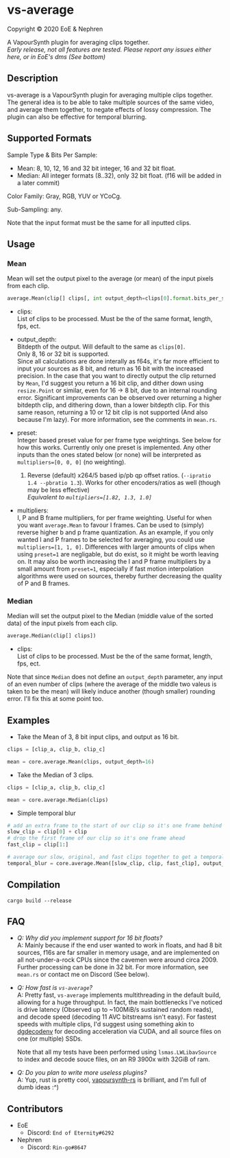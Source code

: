 # vs-average

Copyright © 2020 EoE & Nephren

A VapourSynth plugin for averaging clips together.<br />
_Early release, not all features are tested. Please report any issues either here, or in EoE's dms (See bottom)_

## Description

vs-average is a VapourSynth plugin for averaging multiple clips together. The general idea is to be able to take multiple sources of the same video, and average them together, to negate effects of lossy compression. The plugin can also be effective for temporal blurring.

## Supported Formats

Sample Type & Bits Per Sample: 
 - Mean: 8, 10, 12, 16 and 32 bit integer, 16 and 32 bit float.
 - Median: All integer formats (8..32), only 32 bit float. (f16 will be added in a later commit)

Color Family: Gray, RGB, YUV or YCoCg.

Sub-Sampling: any.

Note that the input format must be the same for all inputted clips.

## Usage

### Mean

Mean will set the output pixel to the average (or mean) of the input pixels from each clip.

```python
average.Mean(clip[] clips[, int output_depth=clips[0].format.bits_per_sample], int preset, float[] multipliers)
```

- clips:<br />
    List of clips to be processed. Must be the of the same format, length, fps, ect.

- output_depth:<br />
    Bitdepth of the output. Will default to the same as `clips[0]`.<br />
    Only 8, 16 or 32 bit is supported.<br />
    Since all calculations are done interally as f64s, it's far more efficient to input your sources as 8 bit, and return as 16 bit with the increased precision. In the case that you want to directly output the clip returned by `Mean`, I'd suggest you return a 16 bit clip, and dither down using `resize.Point` or similar, even for 16 -> 8 bit, due to an internal rounding error. Significant improvements can be observed over returning a higher bitdepth clip, and dithering down, than a lower bitdepth clip. For this same reason, returning a 10 or 12 bit clip is not supported (And also because I'm lazy). For more information, see the comments in `mean.rs`.
  
- preset:<br />
    Integer based preset value for per frame type weightings. See below for how this works. Currently only one preset is implemented. Any other inputs than the ones stated below (or none) will be interpreted as `multipliers=[0, 0, 0]` (no weighting).
    
    1. Reverse (default) x264/5 based ip/pb qp offset ratios. (`--ipratio 1.4 --pbratio 1.3`). Works for other encoders/ratios as well (though may be less effective)<br />
     _Equivalent to `multipliers=[1.82, 1.3, 1.0]`_

- multipliers:<br />
    I, P and B frame multipliers, for per frame weighting. Useful for when you want `average.Mean` to favour I frames. Can be used to (simply) reverse higher b and p frame quantization. As an example, if you only wanted I and P frames to be selected for averaging, you could use `multipliers=[1, 1, 0]`. Differences with larger amounts of clips when using `preset=1` are negligable, but do exist, so it might be worth leaving on. It may also be worth increasing the I and P frame multipliers by a small amount from `preset=1`, especially if fast motion interpolation algorithms were used on sources, thereby further decreasing the quality of P and B frames.


### Median

Median will set the output pixel to the Median (middle value of the sorted data) of the input pixels from each clip.

```python
average.Median(clip[] clips])
```

- clips:<br />
    List of clips to be processed. Must be the of the same format, length, fps, ect.

Note that since `Median` does not define an `output_depth` parameter, any input of an even number of clips (where the average of the middle two valeus is taken to be the mean) will likely induce another (though smaller) rounding error. I'll fix this at some point too.

## Examples

- Take the Mean of 3, 8 bit input clips, and output as 16 bit.

```python
clips = [clip_a, clip_b, clip_c]

mean = core.average.Mean(clips, output_depth=16)
```

- Take the Median of 3 clips.

```python
clips = [clip_a, clip_b, clip_c]

mean = core.average.Median(clips)
```

- Simple temporal blur

```python
# add an extra frame to the start of our clip so it's one frame behind
slow_clip = clip[0] + clip
# drop the first frame of our clip so it's one frame ahead
fast_clip = clip[1:]

# average our slow, original, and fast clips together to get a temporal blur.
temporal_blur = core.average.Mean([slow_clip, clip, fast_clip], output_depth=16)
```

## Compilation

```
cargo build --release
```

## FAQ

 - _Q: Why did you implement support for 16 bit floats?_ <br />
   A: Mainly because if the end user wanted to work in floats, and had 8 bit sources, f16s are far smaller in memory usage, and are implemented on all not-under-a-rock CPUs since the cavemen were around circa 2009. Further processing can be done in 32 bit. For more information, see `mean.rs` or contact me on Discord (See below).

- _Q: How fast is `vs-average`?_ <br />
   A: Pretty fast, `vs-average` implements multithreading in the default build, allowing for a huge throughput. In fact, the main bottlenecks I've noticed is drive latency (Observed up to ~100MiB/s sustained random reads), and decode speed (decoding 11 AVC bitstreams isn't easy). For fastest speeds with multiple clips, I'd suggest using something akin to [dgdecodenv](http://rationalqm.us/dgdecnv/dgdecnv.html) for decoding acceleration via CUDA, and all source files on one (or multiple) SSDs.

   Note that all my tests have been performed using `lsmas.LWLibavSource` to index and decode souce files, on an R9 3900x with 32GiB of ram.

 - _Q: Do you plan to write more useless plugins?_ <br />
   A: Yup, rust is pretty cool, [vapoursynth-rs](https://github.com/YaLTeR/vapoursynth-rs) is brilliant, and I'm full of dumb ideas :^)

## Contributors

 - EoE
    - Discord: `End of Eternity#6292`
 - Nephren
    - Discord: `Rin-go#8647`
